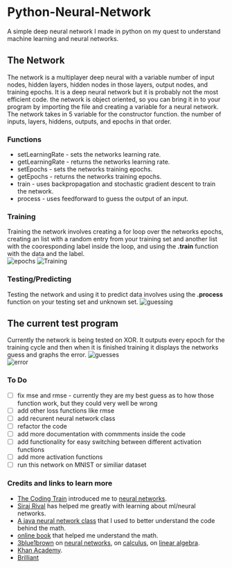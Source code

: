 # Python-Neural-Network
A simple deep neural network I made in python on my quest to understand machine learning and neural networks.

## The Network
The network is a multiplayer deep neural with a variable number of input nodes, hidden layers, hidden nodes in those layers, output nodes, and training epochs. It is a deep neural network but it is probably not the most efficient code.
the network is object oriented, so you can bring it in to your program by importing the file and creating a variable for a neural network. The network takes in 5 variable for the constructor function. the number of inputs, layers, hiddens, outputs, and epochs in that order.
### Functions

* setLearningRate - sets the networks learning rate.
* getLearningRate - returns the networks learning rate.
* setEpochs - sets the networks training epochs.
* getEpochs - returns the networks training epochs.
* train - uses backpropagation and stochastic gradient descent to train the network.
* process - uses feedforward to guess the output of an input.
### Training

Training the network involves creating a for loop over the networks epochs, creating an list with a random entry from your training set and another list with the cooresponding label inside the loop, and using the **.train** function with the data and the label.  
![epochs](https://i.imgur.com/9JVRjhB.png)
![Training](https://i.imgur.com/DQp5Y3t.png)
### Testing/Predicting

Testing the network and using it to predict data involves using the **.process** function on your testing set and unknown set.
![guessing](https://i.imgur.com/iPCENrD.png)
## The current test program

Currently the network is being tested on XOR. It outputs every epoch for the training cycle and then when it is finished training it displays the networks guess and graphs the error.
![guesses](https://i.imgur.com/4mbQmLi.png)   
![error](https://i.imgur.com/LFpAf3Q.png)
### To Do

- [ ] fix mse and rmse - currently they are my best guess as to how those function work, but they could very well be wrong
- [ ] add other loss functions like rmse
- [ ] add recurent neural network class
- [ ] refactor the code
- [ ] add more documentation with commments inside the code
- [ ] add functionality for easy switching between different activation functions
- [ ] add more activation functions
- [ ] run this network on MNIST or similiar dataset

### Credits and links to learn more

* [The Coding Train](https://www.youtube.com/user/shiffman) introduced me to [neural networks](https://www.youtube.com/playlist?list=PLRqwX-V7Uu6Y7MdSCaIfsxc561QI0U0Tb).  
* [Siraj Rival](https://www.youtube.com/channel/UCWN3xxRkmTPmbKwht9FuE5A) has helped me greatly with learning about ml/neural networks.  
* [A java neural network class](https://github.com/Fir3will/Java-Neural-Network) that I used to better understand the code behind the math.  
* [online book](http://neuralnetworksanddeeplearning.com/) that helped me understand the math.  
* [3blue1brown](https://www.youtube.com/channel/UCYO_jab_esuFRV4b17AJtAw) on [neural networks](https://www.youtube.com/playlist?list=PLZHQObOWTQDNU6R1_67000Dx_ZCJB-3pi), on [calculus](https://www.youtube.com/playlist?list=PLZHQObOWTQDMsr9K-rj53DwVRMYO3t5Yr), on [linear algebra](https://www.youtube.com/playlist?list=PLZHQObOWTQDPD3MizzM2xVFitgF8hE_ab).  
* [Khan Academy](https://www.khanacademy.org/).
* [Brilliant](https://brilliant.org/)
